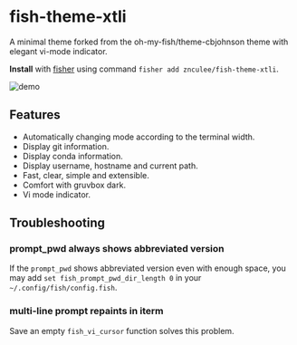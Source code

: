 # fish-theme-xtli

A minimal theme forked from the oh-my-fish/theme-cbjohnson theme with elegant vi-mode indicator.

**Install** with [fisher](https://github.com/jorgebucaran/fisher) using command `fisher add znculee/fish-theme-xtli`.

![demo](demo.png)

## Features

- Automatically changing mode according to the terminal width.
- Display git information.
- Display conda information.
- Display username, hostname and current path.
- Fast, clear, simple and extensible.
- Comfort with gruvbox dark.
- Vi mode indicator.

## Troubleshooting

### prompt_pwd always shows abbreviated version

If the `prompt_pwd` shows abbreviated version even with enough space, you may add `set fish_prompt_pwd_dir_length 0` in your `~/.config/fish/config.fish`.

### multi-line prompt repaints in iterm

Save an empty `fish_vi_cursor` function solves this problem.
